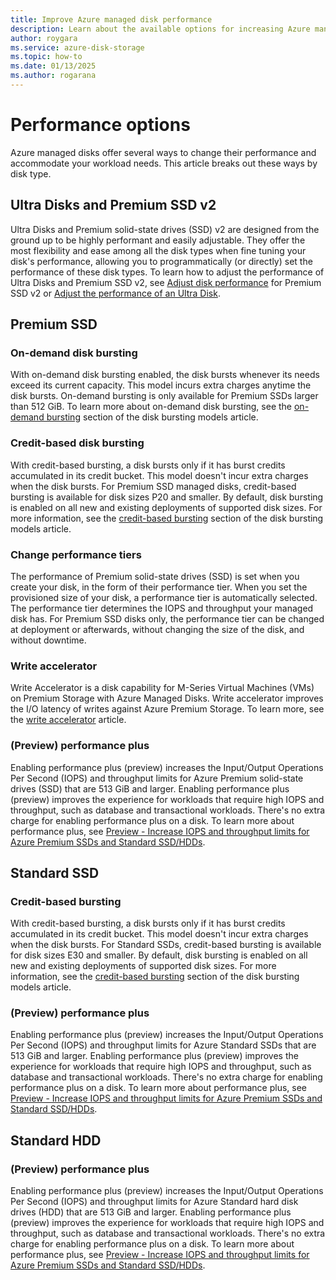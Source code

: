 ```yaml
---
title: Improve Azure managed disk performance
description: Learn about the available options for increasing Azure managed disk performance, organized by disk type
author: roygara
ms.service: azure-disk-storage
ms.topic: how-to
ms.date: 01/13/2025
ms.author: rogarana
---
```


# Performance options

Azure managed disks offer several ways to change their performance and accommodate your workload needs. This article breaks out these ways by disk type.

## Ultra Disks and Premium SSD v2

Ultra Disks and Premium solid-state drives (SSD) v2 are designed from the ground up to be highly performant and easily adjustable. They offer the most flexibility and ease among all the disk types when fine tuning your disk's performance, allowing you to programmatically (or directly) set the performance of these disk types. To learn how to adjust the performance of Ultra Disks and Premium SSD v2, see [Adjust disk performance](/azure/virtual-machines/disks-deploy-premium-v2?tabs=azure-cli#adjust-disk-performance) for Premium SSD v2 or [Adjust the performance of an Ultra Disk](/azure/virtual-machines/disks-enable-ultra-ssd?tabs=azure-portal#adjust-the-performance-of-an-ultra-disk).

## Premium SSD

### On-demand disk bursting

With on-demand disk bursting enabled, the disk bursts whenever its needs exceed its current capacity. This model incurs extra charges anytime the disk bursts. On-demand bursting is only available for Premium SSDs larger than 512 GiB. To learn more about on-demand disk bursting, see the [on-demand bursting](/azure/virtual-machines/disk-bursting#on-demand-bursting) section of the disk bursting models article.

### Credit-based disk bursting

With credit-based bursting, a disk bursts only if it has burst credits accumulated in its credit bucket. This model doesn't incur extra charges when the disk bursts. For Premium SSD managed disks, credit-based bursting is available for disk sizes P20 and smaller. By default, disk bursting is enabled on all new and existing deployments of supported disk sizes. For more information, see the [credit-based bursting](/azure/virtual-machines/disk-bursting#credit-based-bursting) section of the disk bursting models article.

### Change performance tiers

The performance of Premium solid-state drives (SSD) is set when you create your disk, in the form of their performance tier. When you set the provisioned size of your disk, a performance tier is automatically selected. The performance tier determines the IOPS and throughput your managed disk has. For Premium SSD disks only, the performance tier can be changed at deployment or afterwards, without changing the size of the disk, and without downtime.

### Write accelerator

Write Accelerator is a disk capability for M-Series Virtual Machines (VMs) on Premium Storage with Azure Managed Disks. Write accelerator improves the I/O latency of writes against Azure Premium Storage. To learn more, see the [write accelerator](/azure/virtual-machines/how-to-enable-write-accelerator) article.

### (Preview) performance plus

Enabling performance plus (preview) increases the Input/Output Operations Per Second (IOPS) and throughput limits for Azure Premium solid-state drives (SSD) that are 513 GiB and larger. Enabling performance plus (preview) improves the experience for workloads that require high IOPS and throughput, such as database and transactional workloads. There's no extra charge for enabling performance plus on a disk. To learn more about performance plus, see [Preview - Increase IOPS and throughput limits for Azure Premium SSDs and Standard SSD/HDDs](/azure/virtual-machines/disks-enable-performance?tabs=azure-cli).

## Standard SSD

### Credit-based bursting

With credit-based bursting, a disk bursts only if it has burst credits accumulated in its credit bucket. This model doesn't incur extra charges when the disk bursts. For Standard SSDs, credit-based bursting is available for disk sizes E30 and smaller. By default, disk bursting is enabled on all new and existing deployments of supported disk sizes. For more information, see the [credit-based bursting](/azure/virtual-machines/disk-bursting#credit-based-bursting) section of the disk bursting models article.

### (Preview) performance plus

Enabling performance plus (preview) increases the Input/Output Operations Per Second (IOPS) and throughput limits for Azure Standard SSDs that are 513 GiB and larger. Enabling performance plus (preview) improves the experience for workloads that require high IOPS and throughput, such as database and transactional workloads. There's no extra charge for enabling performance plus on a disk. To learn more about performance plus, see [Preview - Increase IOPS and throughput limits for Azure Premium SSDs and Standard SSD/HDDs](/azure/virtual-machines/disks-enable-performance?tabs=azure-cli).

## Standard HDD

### (Preview) performance plus

Enabling performance plus (preview) increases the Input/Output Operations Per Second (IOPS) and throughput limits for Azure Standard hard disk drives (HDD) that are 513 GiB and larger. Enabling performance plus (preview) improves the experience for workloads that require high IOPS and throughput, such as database and transactional workloads. There's no extra charge for enabling performance plus on a disk. To learn more about performance plus, see [Preview - Increase IOPS and throughput limits for Azure Premium SSDs and Standard SSD/HDDs](/azure/virtual-machines/disks-enable-performance?tabs=azure-cli).